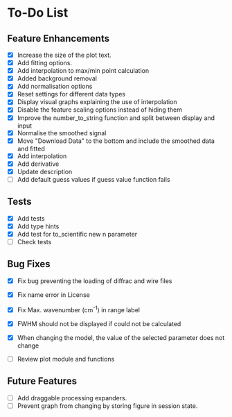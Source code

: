 # To-Do List

## Feature Enhancements
* [X] Increase the size of the plot text.
* [X] Add fitting options.
* [X] Add interpolation to max/min point calculation
* [X] Added background removal
* [X] Add normalisation options
* [X] Reset settings for different data types
* [X] Display visual graphs explaining the use of interpolation
* [X] Disable the feature scaling options instead of hiding them
* [X] Improve the number_to_string function and split between display and input
* [X] Normalise the smoothed signal
* [X] Move "Download Data" to the bottom and include the smoothed data and fitted
* [X] Add interpolation
* [X] Add derivative
* [X] Update description
* [ ] Add default guess values if guess value function fails

## Tests
* [X] Add tests
* [X] Add type hints
* [X] Add test for to_scientific new n parameter
* [ ] Check tests

## Bug Fixes
* [X] Fix bug preventing the loading of diffrac and wire files
* [X] Fix name error in License
* [X] Fix Max. wavenumber (cm<sup>-1</sup>) in range label
* [X] FWHM should not be displayed if could not be calculated
* [X] When changing the model, the value of the selected parameter does not change
* [ ] Review plot module and functions


## Future Features
* [ ] Add draggable processing expanders.
* [ ] Prevent graph from changing by storing figure in session state.
